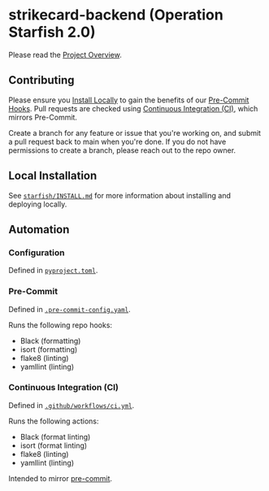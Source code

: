 # strikecard-backend (Operation Starfish 2.0)

Please read the [Project Overview](https://docs.google.com/document/d/1LDu3ReX-nmWdjed0XrI0YyilTRRPuWOKmF6_7TBK39M/edit?usp=sharing).

## Contributing

Please ensure you [Install Locally](#local-installation) to gain the benefits of our [Pre-Commit Hooks](#pre-commit).
Pull requests are checked using [Continuous Integration (CI)](#continuous-integration-ci), which mirrors Pre-Commit.

Create a branch for any feature or issue that you're working on, and submit a pull request back to main when you're done.
If you do not have permissions to create a branch, please reach out to the repo owner.

## Local Installation

See [`starfish/INSTALL.md`](./starfish/INSTALL.md) for more information about installing and deploying locally.

## Automation

### Configuration

Defined in [`pyproject.toml`](./pyproject.toml).

### Pre-Commit

Defined in [`.pre-commit-config.yaml`](.pre-commit-config.yaml).

Runs the following repo hooks:

- Black (formatting)
- isort (formatting)
- flake8 (linting)
- yamllint (linting)

### Continuous Integration (CI)

Defined in [`.github/workflows/ci.yml`](.github/workflows/ci.yml).

Runs the following actions:

- Black (format linting)
- isort (format linting)
- flake8 (linting)
- yamllint (linting)

Intended to mirror [pre-commit](#pre-commit).
